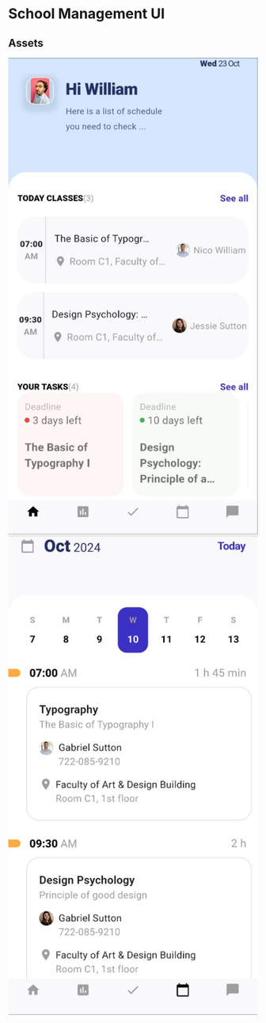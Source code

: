 # School Management UI

## Assets
![Home Page](assets/home_page.jpg)
![Calendar Screen](assets/calendar_page.jpg)
